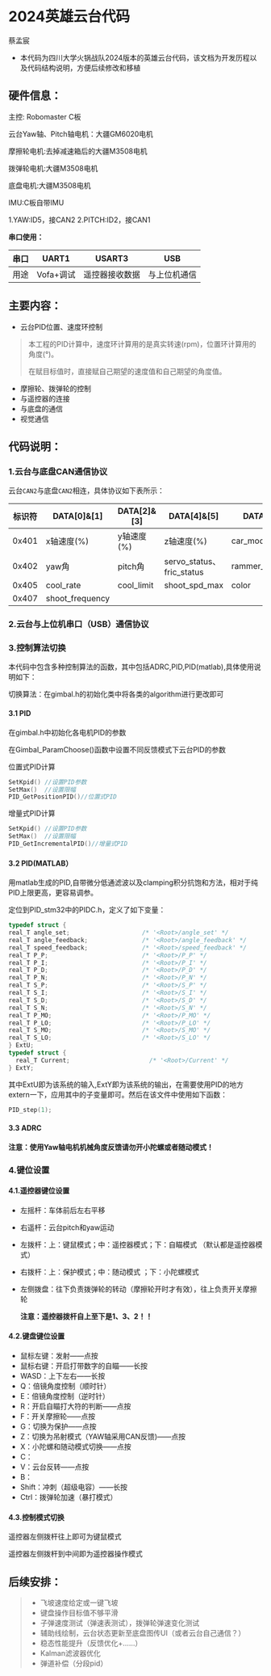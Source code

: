 # 2024英雄云台代码

蔡孟宸

* 本代码为四川大学火锅战队2024版本的英雄云台代码，该文档为开发历程以及代码结构说明，方便后续修改和移植

## 硬件信息：

主控: Robomaster C板

云台Yaw轴、Pitch轴电机：大疆GM6020电机

摩擦轮电机:去掉减速箱后的大疆M3508电机

拨弹轮电机:大疆M3508电机

底盘电机:大疆M3508电机

IMU:C板自带IMU

1.YAW:ID5，接CAN2  2.PITCH:ID2，接CAN1

**串口使用：**

| 串口 | UART1    | USART3  | USB    |
|----|----------|---------|--------|
|用途  | Vofa+调试 | 遥控器接收数据 | 与上位机通信 |

## 主要内容：

- 云台PID位置、速度环控制

> 本工程的PID计算中，速度环计算用的是真实转速(rpm)，位置环计算用的角度(°)。
>
> 在赋目标值时，直接赋自己期望的速度值和自己期望的角度值。

- 摩擦轮、拨弹轮的控制
- 与遥控器的连接
- 与底盘的通信
- 视觉通信

## 代码说明：

### 1.云台与底盘CAN通信协议

云台`CAN2`与底盘`CAN2`相连，具体协议如下表所示：

| 标识符   | DATA[0]&[1] | DATA[2]&[3] | DATA[4]&[5] | DATA[6] | DATA[7] |
|-------|-------------|-------------|-------------|-------------|---------|
| 0x401 | x轴速度(%)     | y轴速度(%)     | z轴速度(%)     | car_mode | is_aimbot |
| 0x402 | yaw角        | pitch角      | servo_status、fric_status | rammer_status | redraw_status |
| 0x405 | cool_rate       | cool_limit  | shoot_spd_max  |  color |     smallOrBig  |
| 0x407 | shoot_frequency |             |             |             |         |

### 2.云台与上位机串口（USB）通信协议



### 3.控制算法切换

本代码中包含多种控制算法的函数，其中包括ADRC,PID,PID(matlab),具体使用说明如下：

切换算法：在gimbal.h的初始化类中将各类的algorithm进行更改即可

#### 3.1 PID

在gimbal.h中初始化各电机PID的参数

在Gimbal_ParamChoose()函数中设置不同反馈模式下云台PID的参数

位置式PID计算

```c++
SetKpid() //设置PID参数
SetMax()  //设置限幅
PID_GetPositionPID()//位置式PID
```

增量式PID计算

```c++
SetKpid() //设置PID参数
SetMax()  //设置限幅
PID_GetIncrementalPID()//增量式PID
```

#### 3.2 PID(MATLAB）

用matlab生成的PID,自带微分低通滤波以及clamping积分抗饱和方法，相对于纯PID上限更高，更容易调参。

定位到PID_stm32中的PIDC.h，定义了如下变量：

```c
typedef struct {
real_T angle_set;                    /* '<Root>/angle_set' */
real_T angle_feedback;               /* '<Root>/angle_feedback' */
real_T speed_feedback;               /* '<Root>/speed_feedback' */
real_T P_P;                          /* '<Root>/P_P' */
real_T P_I;                          /* '<Root>/P_I' */
real_T P_D;                          /* '<Root>/P_D' */
real_T P_N;                          /* '<Root>/P_N' */
real_T S_P;                          /* '<Root>/S_P' */
real_T S_I;                          /* '<Root>/S_I' */
real_T S_D;                          /* '<Root>/S_D' */
real_T S_N;                          /* '<Root>/S_N' */
real_T P_MO;                         /* '<Root>/P_MO' */
real_T P_LO;                         /* '<Root>/P_LO' */
real_T S_MO;                         /* '<Root>/S_MO' */
real_T S_LO;                         /* '<Root>/S_LO' */
} ExtU;
typedef struct {
  real_T Current;                      /* '<Root>/Current' */
} ExtY;
```

其中ExtU即为该系统的输入,ExtY即为该系统的输出，在需要使用PID的地方extern一下，应用其中的子变量即可。然后在该文件中使用如下函数：

```c
PID_step(1);
```

#### 3.3 ADRC





**注意：使用Yaw轴电机机械角度反馈请勿开小陀螺或者随动模式！**

### 4.键位设置

#### 4.1.遥控器键位设置

- 左摇杆：车体前后左右平移

- 右遥杆：云台pitch和yaw运动

- 左拨杆：上：键鼠模式；中：遥控器模式；下：自瞄模式 （默认都是遥控器模式）

- 右拨杆：上：保护模式；中：随动模式    ；下：小陀螺模式

- 左侧拨盘：往下负责拨弹轮的转动（摩擦轮开时才有效），往上负责开关摩擦轮

  **注意：遥控器拨杆自上至下是1、3、2！！**

#### 4.2.键盘键位设置

* 鼠标左键：发射——点按
* 鼠标右键：开启打带数字的自瞄——长按
* WASD：上下左右——长按
* Q：倍镜角度控制（顺时针）
* E：倍镜角度控制（逆时针）
* R：开启自瞄打大符的判断——点按
* F：开关摩擦轮——点按
* G：切换为保护——点按
* Z：切换为吊射模式（YAW轴采用CAN反馈)——点按
* X：小陀螺和随动模式切换——点按
* C：
* V：云台反转——点按
* B：
* Shift：冲刺（超级电容）——长按
* Ctrl：拨弹轮加速（暴打模式）



#### 4.3.控制模式切换

遥控器左侧拨杆往上即可为键鼠模式

遥控器左侧拨杆到中间即为遥控器操作模式

## 后续安排：

> - 飞坡速度给定或一键飞坡
> - 键盘操作目标值不够平滑
> - 子弹速度测试（弹速表测试），拨弹轮弹速变化测试
> - 辅助线绘制，云台状态更新至底盘图传UI（或者云台自己通信？）
> - 稳态性能提升（反馈优化+……）
> - Kalman滤波器优化
> - 弹道补偿（分段pid）
>

